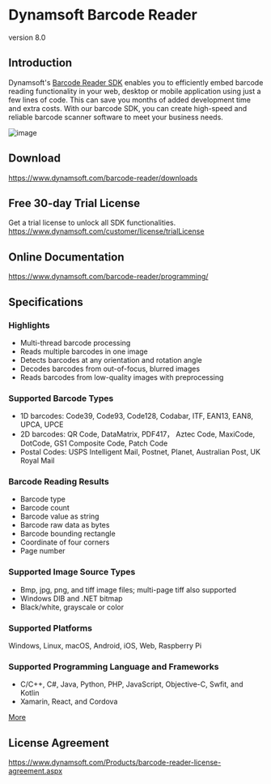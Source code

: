 # Dynamsoft Barcode Reader

version 8.0

## Introduction
 Dynamsoft's [Barcode Reader SDK](1) enables you to efficiently embed barcode reading functionality in your web, desktop or mobile application using just a few lines of code. This can save you months of added development time and extra costs. With our barcode SDK, you can create high-speed and reliable barcode scanner software to meet your business needs.

![image](https://www.dynamsoft.com/CustomerPortal/images/upload/sc-80-Read-barcode-from-scanner-webcam-and-files.PNG)

## Download

https://www.dynamsoft.com/barcode-reader/downloads

## Free 30-day Trial License
Get a trial license to unlock all SDK functionalities.
https://www.dynamsoft.com/customer/license/trialLicense


## Online Documentation

https://www.dynamsoft.com/barcode-reader/programming/

## Specifications

### Highlights
- Multi-thread barcode processing
- Reads multiple barcodes in one image
- Detects barcodes at any orientation and rotation angle
- Decodes barcodes from out-of-focus, blurred images
- Reads barcodes from low-quality images with preprocessing

### Supported Barcode Types
- 1D barcodes: Code39, Code93, Code128, Codabar, ITF, EAN13, EAN8, UPCA, UPCE
- 2D barcodes: QR Code, DataMatrix, PDF417， Aztec Code, MaxiCode, DotCode, GS1 Composite Code, Patch Code
- Postal Codes: USPS Intelligent Mail, Postnet, Planet, Australian Post, UK Royal Mail

### Barcode Reading Results
- Barcode type
- Barcode count
- Barcode value as string
- Barcode raw data as bytes
- Barcode bounding rectangle
- Coordinate of four corners
- Page number

### Supported Image Source Types
- Bmp, jpg, png, and tiff image files; multi-page tiff also supported
- Windows DIB and .NET bitmap
- Black/white, grayscale or color

### Supported Platforms
Windows, Linux, macOS, Android, iOS, Web, Raspberry Pi

### Supported Programming Language and Frameworks
- C/C++, C#, Java, Python, PHP, JavaScript, Objective-C, Swfit, and Kotlin
- Xamarin, React, and Cordova


[More][2]

## License Agreement
https://www.dynamsoft.com/Products/barcode-reader-license-agreement.aspx

[1]:https://www.dynamsoft.com/Products/Dynamic-Barcode-Reader.aspx
[2]:https://www.dynamsoft.com/Products/Dynamic-Barcode-Reader-Feature.aspx
